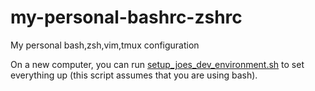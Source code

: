 # my-personal-bashrc-zshrc
My personal bash,zsh,vim,tmux configuration

On a new computer, you can run [setup_joes_dev_environment.sh](./setup_joes_dev_environment.sh) to set everything up (this script assumes that you are using bash).
